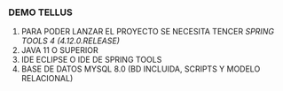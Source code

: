 ### DEMO TELLUS
1. PARA PODER LANZAR EL PROYECTO SE NECESITA TENCER *SPRING TOOLS 4 (4.12.0.RELEASE)*
2. JAVA 11 O SUPERIOR
3. IDE ECLIPSE O IDE DE SPRING TOOLS
4. BASE DE DATOS MYSQL 8.0 (BD INCLUIDA, SCRIPTS Y MODELO RELACIONAL)